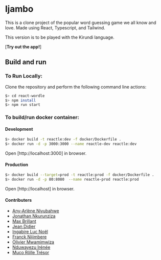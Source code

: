 # Ijambo

This is a clone project of the popular word guessing game we all know and love. Made using React, Typescript, and Tailwind.

This version is to be played with the Kirundi language.

[**Try out the app!**][](https://ijambo.app/)

## Build and run

### To Run Locally:

Clone the repository and perform the following command line actions:

```bash
$> cd react-wordle
$> npm install
$> npm run start
```

### To build/run docker container:

#### Development

```bash
$> docker build -t reactle:dev -f docker/Dockerfile .
$> docker run -d -p 3000:3000 --name reactle-dev reactle:dev
```

Open [http://localhost:3000][](http://localhost:3000) in browser.

#### Production

```bash
$> docker build --target=prod -t reactle:prod -f docker/Dockerfile .
$> docker run -d -p 80:8080  --name reactle-prod reactle:prod
```

Open [http://localhost][](http://localhost) in browser.

#### Contributers

- [Any-Arlène Niyubahwe](https://twitter.com/mugisha93)
- [Jonathan Nkurunziza](https://twitter.com/inganzamarumpu)
- [Max Brillant](https://twitter.com/max_brillant)
- [Jean Didier](https://twitter.com/jeandidier)
- [Ingabire Luc Noël](https://twitter.com/IngabireLucNoel)
- [Franck Nijimbere](https://twitter.com/nijfranck)
- [Olivier Mwamimwiza](https://twitter.com/OlivierMwami)
- [Nduwayezu Irénée](https://twitter.com/NduwayezuI)
- [Muco Rôlle Trésor](https://twitter.com/mucotreso)
